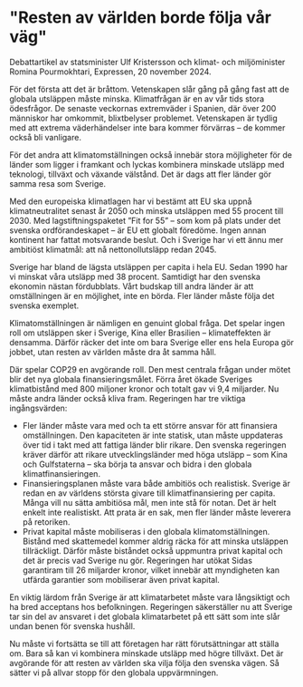# "Resten av världen borde följa vår väg"

Debattartikel av statsminister Ulf Kristersson och klimat- och miljöminister Romina Pourmokhtari, Expressen, 20 november 2024.

För det första att det är bråttom. Vetenskapen slår gång på gång fast att de globala utsläppen måste minska. Klimatfrågan är en av vår tids stora ödesfrågor. De senaste veckornas extremväder i Spanien, där över 200 människor har omkommit, blixtbelyser problemet. Vetenskapen är tydlig med att extrema väderhändelser inte bara kommer förvärras – de kommer också bli vanligare.

För det andra att klimatomställningen också innebär stora möjligheter för de länder som ligger i framkant och lyckas kombinera minskade utsläpp med teknologi, tillväxt och växande välstånd. Det är dags att fler länder gör samma resa som Sverige.

Med den europeiska klimatlagen har vi bestämt att EU ska uppnå klimatneutralitet senast år 2050 och minska utsläppen med 55 procent till 2030. Med lagstiftningspaketet ”Fit for 55” – som kom på plats under det svenska ordförandeskapet – är EU ett globalt föredöme. Ingen annan kontinent har fattat motsvarande beslut. Och i Sverige har vi ett ännu mer ambitiöst klimatmål: att nå nettonollutsläpp redan 2045.

Sverige har bland de lägsta utsläppen per capita i hela EU. Sedan 1990 har vi minskat våra utsläpp med 38 procent. Samtidigt har den svenska ekonomin nästan fördubblats. Vårt budskap till andra länder är att omställningen är en möjlighet, inte en börda. Fler länder måste följa det svenska exemplet.

Klimatomställningen är nämligen en genuint global fråga. Det spelar ingen roll om utsläppen sker i Sverige, Kina eller Brasilien – klimateffekten är densamma. Därför räcker det inte om bara Sverige eller ens hela Europa gör jobbet, utan resten av världen måste dra åt samma håll.

Där spelar COP29 en avgörande roll. Den mest centrala frågan under mötet blir det nya globala finansieringsmålet. Förra året ökade Sveriges klimatbistånd med 800 miljoner kronor och totalt gav vi 9,4 miljarder. Nu måste andra länder också kliva fram. Regeringen har tre viktiga ingångsvärden:

* Fler länder måste vara med och ta ett större ansvar för att finansiera omställningen. Den kapaciteten är inte statisk, utan måste uppdateras över tid i takt med att fattiga länder blir rikare. Den svenska regeringen kräver därför att rikare utvecklingsländer med höga utsläpp – som Kina och Gulfstaterna – ska börja ta ansvar och bidra i den globala klimatfinansieringen.
* Finansieringsplanen måste vara både ambitiös och realistisk. Sverige är redan en av världens största givare till klimatfinansiering per capita. Många vill nu sätta ambitiösa mål, men inte stå för notan. Det är helt enkelt inte realistiskt. Att prata är en sak, men fler länder måste leverera på retoriken.
* Privat kapital måste mobiliseras i den globala klimatomställningen. Bistånd med skattemedel kommer aldrig räcka för att minska utsläppen tillräckligt. Därför måste biståndet också uppmuntra privat kapital och det är precis vad Sverige nu gör. Regeringen har utökat Sidas garantiram till 26 miljarder kronor, vilket innebär att myndigheten kan utfärda garantier som mobiliserar även privat kapital.

En viktig lärdom från Sverige är att klimatarbetet måste vara långsiktigt och ha bred acceptans hos befolkningen. Regeringen säkerställer nu att Sverige tar sin del av ansvaret i det globala klimatarbetet på ett sätt som inte slår undan benen för svenska hushåll.

Nu måste vi fortsätta se till att företagen har rätt förutsättningar att ställa om. Bara så kan vi kombinera minskade utsläpp med högre tillväxt. Det är avgörande för att resten av världen ska vilja följa den svenska vägen. Så sätter vi på allvar stopp för den globala uppvärmningen.
